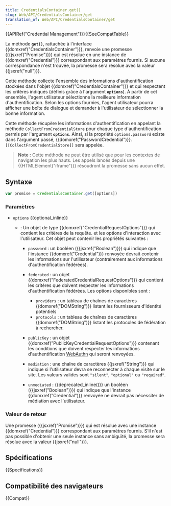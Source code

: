 ```yaml
---
title: CredentialsContainer.get()
slug: Web/API/CredentialsContainer/get
translation_of: Web/API/CredentialsContainer/get
---
```


{{APIRef("Credential Management")}}{{SeeCompatTable}}

La méthode **`get()`**, rattachée à l'interface {{domxref("CredentialsContainer")}}, renvoie une promesse ({{jsxref("Promise")}}) qui est résolue en une instance de {{domxref("Credential")}} correspondant aux paramètres fournis. Si aucune correspondance n'est trouvée, la promesse sera résolue avec la valeur {{jsxref("null")}}.

Cette méthode collecte l'ensemble des informations d'authentification stockées dans l'objet {{domxref("CredentialsContainer")}} et qui respectent les critères indiqués (définis grâce à l'argument **`options`**). À partir de cet ensemble, l'agent utilisateur sélectionne la meilleure information d'authentification. Selon les options fournies, l'agent utilisateur pourra afficher une boîte de dialogue et demander à l'utilisateur de sélectionner la bonne information.

Cette méthode récupère les informations d'authentification en appelant la méthode `CollectFromCredentialStore` pour chaque type d'authentification permis par l'argument **`options`**. Ainsi, si la propriété `options.password` existe dans l'argument passé, {{domxref("PasswordCredential")}}`.[[CollectFromCredentialStore]]` sera appelée.

> **Note :** Cette méthode ne peut être utilisé que pour les contextes de navigation les plus hauts. Les appels lancés depuis une {{HTMLElement("iframe")}} résoudront la promesse sans aucun effet.

## Syntaxe

```js
var promise = CredentialsContainer.get([options])
```

### Paramètres

- `options` {{optional_inline}}

  - : Un objet de type {{domxref("CredentialRequestOptions")}} qui contient les critères de la requête. et les options d'interaction avec l'utilisateur. Cet objet peut contenir les propriétés suivantes :

    - `password` : un booléen ({{jsxref("Boolean")}}) qui indique que l'instance {{domxref("Credential")}} renvoyée devrait contenir les informations sur l'utilisateur (contrairement aux informations d'authentification fédérées).
    - `federated` : un objet {{domxref("FederatedCredentialRequestOptions")}} qui contient les critères que doivent respecter les informations d'authentification fédérées. Les options disponibles sont :

      - `providers` : un tableau de chaînes de caractères {{domxref("DOMString")}} listant les fournisseurs d'identité potentiels
      - `protocols` : un tableau de chaînes de caractères {{domxref("DOMString")}} listant les protocoles de fédération à rechercher.

    - `publicKey` : un objet {{domxref("PublicKeyCredentialRequestOptions")}} contenant les conditions que doivent respecter les informations d'authentification [WebAuthn](/fr/docs/Web/API/Web_Authentication_API) qui seront renvoyées.
    - `mediation` : une chaîne de caractères {{jsxref("String")}} qui indique si l'utilisateur devra se reconnecter à chaque visite sur le site. Les valeurs valides sont `"silent"`, `"optional"` ou `"required"`.
    - `unmediated` : {{deprecated_inline()}} un booléen ({{jsxref("Boolean")}}) qui indique que l'instance {{domxref("Credential")}} renvoyée ne devrait pas nécessiter de médiation avec l'utilisateur.

### Valeur de retour

Une promesse ({{jsxref("Promise")}}) qui est résolue avec une instance {{domxref("Credential")}} correspondant aux paramètres fournis. S'il n'est pas possible d'obtenir une seule instance sans ambiguïté, la promesse sera résolue avec la valeur {{jsxref("null")}}.

## Spécifications

{{Specifications}}

## Compatibilité des navigateurs

{{Compat}}
